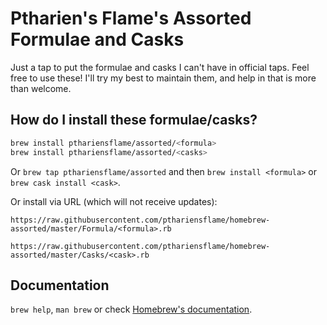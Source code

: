 # Ptharien's Flame's Assorted Formulae and Casks

Just a tap to put the formulae and casks I can't have in official
taps.  Feel free to use these!  I'll try my best to maintain them, and
help in that is more than welcome.

## How do I install these formulae/casks?

```bash
brew install pthariensflame/assorted/<formula>
brew install pthariensflame/assorted/<casks>
```

Or `brew tap pthariensflame/assorted` and then `brew install
<formula>` or `brew cask install <cask>`.

Or install via URL (which will not receive updates):

``` brew install
https://raw.githubusercontent.com/pthariensflame/homebrew-assorted/master/Formula/<formula>.rb
```

``` brew cask install
https://raw.githubusercontent.com/pthariensflame/homebrew-assorted/master/Casks/<cask>.rb
```

## Documentation
`brew help`, `man brew` or check [Homebrew's
documentation](https://docs.brew.sh).
